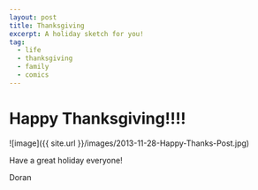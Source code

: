```yaml
---
layout: post
title: Thanksgiving
excerpt: A holiday sketch for you!
tag:
  - life
  - thanksgiving
  - family
  - comics
---
```


# Happy Thanksgiving!!!! #

![image]({{ site.url }}/images/2013-11-28-Happy-Thanks-Post.jpg)

Have a great holiday everyone!

Doran
